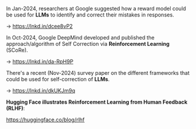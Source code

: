 
In Jan-2024, researchers at Google suggested how a reward model could be used for **LLMs** to identify and correct their mistakes in responses.

-> https://lnkd.in/dcee8vP2


In Oct-2024, Google DeepMind developed and published the approach/algorithm of Self Correction via **Reinforcement Learning** (SCoRe).

-> https://lnkd.in/da-RpH9P


There's a recent (Nov-2024) survey paper on the different frameworks that could be used for self-correction of **LLMs**.

-> https://lnkd.in/dkUKJm9q


**Hugging Face illustrates Reinforcement Learning from Human Feedback (RLHF)**: 

https://huggingface.co/blog/rlhf
